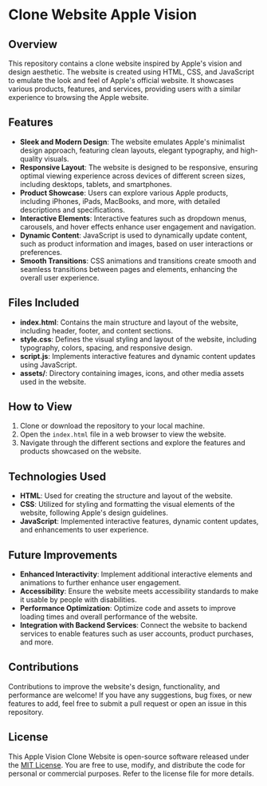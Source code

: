 #  Clone Website Apple Vision

## Overview
This repository contains a clone website inspired by Apple's vision and design aesthetic. The website is created using HTML, CSS, and JavaScript to emulate the look and feel of Apple's official website. It showcases various products, features, and services, providing users with a similar experience to browsing the Apple website.

## Features
- **Sleek and Modern Design**: The website emulates Apple's minimalist design approach, featuring clean layouts, elegant typography, and high-quality visuals.
- **Responsive Layout**: The website is designed to be responsive, ensuring optimal viewing experience across devices of different screen sizes, including desktops, tablets, and smartphones.
- **Product Showcase**: Users can explore various Apple products, including iPhones, iPads, MacBooks, and more, with detailed descriptions and specifications.
- **Interactive Elements**: Interactive features such as dropdown menus, carousels, and hover effects enhance user engagement and navigation.
- **Dynamic Content**: JavaScript is used to dynamically update content, such as product information and images, based on user interactions or preferences.
- **Smooth Transitions**: CSS animations and transitions create smooth and seamless transitions between pages and elements, enhancing the overall user experience.

## Files Included
- **index.html**: Contains the main structure and layout of the website, including header, footer, and content sections.
- **style.css**: Defines the visual styling and layout of the website, including typography, colors, spacing, and responsive design.
- **script.js**: Implements interactive features and dynamic content updates using JavaScript.
- **assets/**: Directory containing images, icons, and other media assets used in the website.

## How to View
1. Clone or download the repository to your local machine.
2. Open the `index.html` file in a web browser to view the website.
3. Navigate through the different sections and explore the features and products showcased on the website.

## Technologies Used
- **HTML**: Used for creating the structure and layout of the website.
- **CSS**: Utilized for styling and formatting the visual elements of the website, following Apple's design guidelines.
- **JavaScript**: Implemented interactive features, dynamic content updates, and enhancements to user experience.

## Future Improvements
- **Enhanced Interactivity**: Implement additional interactive elements and animations to further enhance user engagement.
- **Accessibility**: Ensure the website meets accessibility standards to make it usable by people with disabilities.
- **Performance Optimization**: Optimize code and assets to improve loading times and overall performance of the website.
- **Integration with Backend Services**: Connect the website to backend services to enable features such as user accounts, product purchases, and more.

## Contributions
Contributions to improve the website's design, functionality, and performance are welcome! If you have any suggestions, bug fixes, or new features to add, feel free to submit a pull request or open an issue in this repository.

## License
This Apple Vision Clone Website is open-source software released under the [MIT License](LICENSE). You are free to use, modify, and distribute the code for personal or commercial purposes. Refer to the license file for more details.
